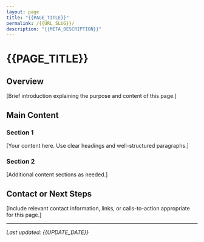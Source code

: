 ```yaml
---
layout: page
title: "{{PAGE_TITLE}}"
permalink: /{{URL_SLUG}}/
description: "{{META_DESCRIPTION}}"
---
```


# {{PAGE_TITLE}}

## Overview

[Brief introduction explaining the purpose and content of this page.]

## Main Content

### Section 1

[Your content here. Use clear headings and well-structured paragraphs.]

### Section 2

[Additional content sections as needed.]

## Contact or Next Steps

[Include relevant contact information, links, or calls-to-action appropriate for this page.]

---

*Last updated: {{UPDATE_DATE}}*